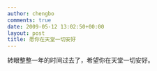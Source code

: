 ```yaml
---
author: chengbo
comments: true
date: 2009-05-12 13:02:50+00:00
layout: post
title: 愿你在天堂一切安好
---
```


转眼整整一年的时间过去了，希望你在天堂一切安好。
